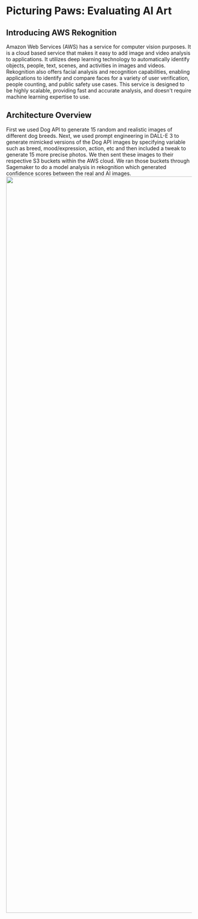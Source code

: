 # Picturing Paws: Evaluating AI Art

## Introducing AWS Rekognition
Amazon Web Services (AWS) has a service for computer vision purposes. It is a cloud based service that makes it easy to add image and video analysis to applications. It utilizes deep learning technology to automatically identify objects, people, text, scenes, and activities in images and videos. Rekognition also offers facial analysis and recognition capabilities, enabling applications to identify and compare faces for a variety of user verification, people counting, and public safety use cases. This service is designed to be highly scalable, providing fast and accurate analysis, and doesn't require machine learning expertise to use.

## Architecture Overview
First we used Dog API to generate 15 random and realistic images of different dog breeds. Next, we used prompt engineering in DALL-E 3 to generate mimicked versions of the Dog API images by specifying variable such as breed, mood/expression, action, etc and then included a tweak to generate 15 more precise photos. We then sent these images to their respective S3 buckets within the AWS cloud. We ran those buckets through Sagemaker to do a model analysis in rekognition which generated confidence scores between the real and AI images.
<img src='https://drive.google.com/uc?export=view&id=1tY4cXyk2Iea5922h3YNJAb9to9M0GSie' width='2000px'>
